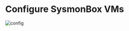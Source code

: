 # Configure SysmonBox VMs

![config](https://camo.githubusercontent.com/ca615e2c25b38ded6f3a2e9760552662188d54af/68747470733a2f2f692e696d6775722e636f6d2f333770535751362e706e67)
